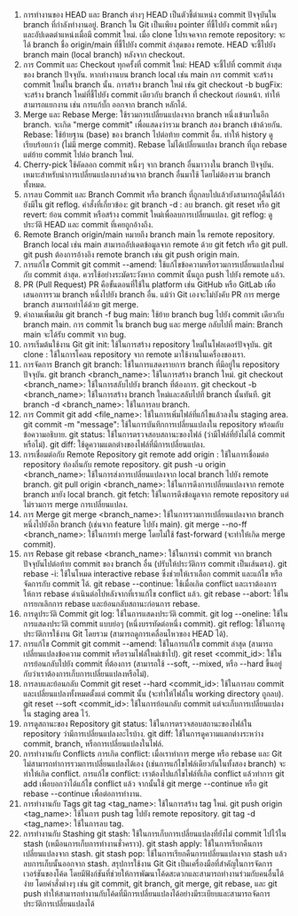 1. การทำงานของ HEAD และ Branch ต่างๆ
HEAD เป็นตัวชี้ตำแหน่ง commit ปัจจุบันใน branch ที่กำลังทำงานอยู่.
Branch ใน Git เป็นเพียง pointer ที่ชี้ไปยัง commit หนึ่งๆ และอัปเดตตำแหน่งเมื่อมี commit ใหม่.
เมื่อ clone โปรเจคจาก remote repository:
จะได้ branch ชื่อ origin/main ที่ชี้ไปยัง commit ล่าสุดของ remote.
HEAD จะชี้ไปยัง branch main (local branch) หลังจาก checkout.
2. การ Commit และ Checkout
ทุกครั้งที่ commit ใหม่:
HEAD จะชี้ไปที่ commit ล่าสุดของ branch ปัจจุบัน.
หากทำงานบน branch local เช่น main การ commit จะสร้าง commit ใหม่ใน branch นั้น.
การสร้าง branch ใหม่ เช่น git checkout -b bugFix:
จะสร้าง branch ใหม่ที่ชี้ไปยัง commit เดียวกับ branch ที่ checkout ก่อนหน้า.
ทำให้สามารถแยกงาน เช่น การแก้บั๊ก ออกจาก branch หลักได้.
3. Merge และ Rebase
Merge:
ใช้รวมการเปลี่ยนแปลงจาก branch หนึ่งเข้ามาในอีก branch.
จะเกิด "merge commit" เพื่อแสดงว่ารวม branch สอง branch เข้าด้วยกัน.
Rebase:
ใช้ย้ายฐาน (base) ของ branch ไปต่อท้าย commit อื่น.
ทำให้ history ดูเรียบร้อยกว่า (ไม่มี merge commit).
Rebase ไม่ได้เปลี่ยนแปลง branch ที่ถูก rebase แต่ย้าย commit ไปต่อ branch ใหม่.
4. Cherry-pick
ใช้คัดลอก commit หนึ่งๆ จาก branch อื่นมาวางใน branch ปัจจุบัน.
เหมาะสำหรับนำการเปลี่ยนแปลงบางส่วนจาก branch อื่นมาใช้ โดยไม่ต้องรวม branch ทั้งหมด.
5. การลบ Commit และ Branch
Commit หรือ branch ที่ถูกลบไปแล้วยังสามารถกู้คืนได้ถ้ายังมีใน git reflog.
คำสั่งที่เกี่ยวข้อง:
git branch -d <branch>: ลบ branch.
git reset หรือ git revert: ย้อน commit หรือสร้าง commit ใหม่เพื่อลบการเปลี่ยนแปลง.
git reflog: ดูประวัติ HEAD และ commit ที่เคยถูกอ้างถึง.
6. Remote Branch
origin/main หมายถึง branch main ใน remote repository.
Branch local เช่น main สามารถอัปเดตข้อมูลจาก remote ด้วย git fetch หรือ git pull.
git push ต้องการอ้างอิง remote branch เช่น git push origin main.
7. การแก้ไข Commit
git commit --amend:
ใช้แก้ไขข้อความหรือรวมการเปลี่ยนแปลงใหม่กับ commit ล่าสุด.
ควรใช้อย่างระมัดระวังหาก commit นั้นถูก push ไปยัง remote แล้ว.
8. PR (Pull Request)
PR คือขั้นตอนที่ใช้ใน platform เช่น GitHub หรือ GitLab เพื่อเสนอการรวม branch หนึ่งไปยัง branch อื่น.
แม้ว่า Git เองจะไม่บังคับ PR การ merge branch สามารถทำได้ด้วย git merge.
9. คำถามเพิ่มเติม
git branch -f bug main:
ใช้ย้าย branch bug ไปยัง commit เดียวกับ branch main.
การ commit ใน branch bug และ merge กลับไปที่ main:
Branch main จะได้รับ commit จาก bug.
1. การเริ่มต้นใช้งาน Git
git init: ใช้ในการสร้าง repository ใหม่ในโฟลเดอร์ปัจจุบัน.
git clone <url>: ใช้ในการโคลน repository จาก remote มาใช้งานในเครื่องของเรา.
2. การจัดการ Branch
git branch: ใช้ในการแสดงรายการ branch ที่มีอยู่ใน repository ปัจจุบัน.
git branch <branch_name>: ใช้ในการสร้าง branch ใหม่.
git checkout <branch_name>: ใช้ในการสลับไปยัง branch ที่ต้องการ.
git checkout -b <branch_name>: ใช้ในการสร้าง branch ใหม่และสลับไปที่ branch นั้นทันที.
git branch -d <branch_name>: ใช้ในการลบ branch.
3. การ Commit
git add <file_name>: ใช้ในการเพิ่มไฟล์ที่แก้ไขแล้วลงใน staging area.
git commit -m "message": ใช้ในการบันทึกการเปลี่ยนแปลงใน repository พร้อมกับข้อความอธิบาย.
git status: ใช้ในการตรวจสอบสถานะของไฟล์ (ว่ามีไฟล์ที่ยังไม่ได้ commit หรือไม่).
git diff: ใช้ดูความแตกต่างของไฟล์ที่มีการเปลี่ยนแปลง.
4. การเชื่อมต่อกับ Remote Repository
git remote add origin <url>: ใช้ในการเชื่อมต่อ repository ท้องถิ่นกับ remote repository.
git push -u origin <branch_name>: ใช้ในการส่งการเปลี่ยนแปลงจาก local branch ไปยัง remote branch.
git pull origin <branch_name>: ใช้ในการดึงการเปลี่ยนแปลงจาก remote branch มายัง local branch.
git fetch: ใช้ในการดึงข้อมูลจาก remote repository แต่ไม่รวมการ merge การเปลี่ยนแปลง.
5. การ Merge
git merge <branch_name>: ใช้ในการรวมการเปลี่ยนแปลงจาก branch หนึ่งไปยังอีก branch (เช่นจาก feature ไปยัง main).
git merge --no-ff <branch_name>: ใช้ในการทำ merge โดยไม่ใช้ fast-forward (จะทำให้เกิด merge commit).
6. การ Rebase
git rebase <branch_name>: ใช้ในการนำ commit จาก branch ปัจจุบันไปต่อท้าย commit ของ branch อื่น (ปรับให้ประวัติการ commit เป็นเส้นตรง).
git rebase -i: ใช้ในโหมด interactive rebase ซึ่งช่วยให้เราเลือก commit และแก้ไข หรือจัดการกับ commit ได้.
git rebase --continue: ใช้เมื่อเกิด conflict และเราต้องการให้การ rebase ดำเนินต่อไปหลังจากที่เราแก้ไข conflict แล้ว.
git rebase --abort: ใช้ในการยกเลิกการ rebase และย้อนกลับสถานะก่อนการ rebase.
7. การดูประวัติ Commit
git log: ใช้ในการแสดงประวัติ commit.
git log --oneline: ใช้ในการแสดงประวัติ commit แบบย่อๆ (หนึ่งบรรทัดต่อหนึ่ง commit).
git reflog: ใช้ในการดูประวัติการใช้งาน Git โดยรวม (สามารถดูการเคลื่อนไหวของ HEAD ได้).
8. การแก้ไข Commit
git commit --amend: ใช้ในการแก้ไข commit ล่าสุด (สามารถเปลี่ยนแปลงข้อความ commit หรือรวมไฟล์ใหม่เข้าไป).
git reset <commit_id>: ใช้ในการย้อนกลับไปยัง commit ที่ต้องการ (สามารถใช้ --soft, --mixed, หรือ --hard ขึ้นอยู่กับว่าเราต้องการเก็บการเปลี่ยนแปลงหรือไม่).
9. การลบและย้อนกลับ Commit
git reset --hard <commit_id>: ใช้ในการลบ commit และเปลี่ยนแปลงทั้งหมดตั้งแต่ commit นั้น (จะทำให้ไฟล์ใน working directory ถูกลบ).
git reset --soft <commit_id>: ใช้ในการย้อนกลับ commit แต่จะเก็บการเปลี่ยนแปลงใน staging area ไว้.
10. การดูสถานะของ Repository
git status: ใช้ในการตรวจสอบสถานะของไฟล์ใน repository ว่ามีการเปลี่ยนแปลงอะไรบ้าง.
git diff: ใช้ในการดูความแตกต่างระหว่าง commit, branch, หรือการเปลี่ยนแปลงในไฟล์.
11. การทำงานกับ Conflicts
การเกิด conflict: เมื่อเราทำการ merge หรือ rebase และ Git ไม่สามารถทำการรวมการเปลี่ยนแปลงได้เอง (เช่นการแก้ไขไฟล์เดียวกันในทั้งสอง branch) จะทำให้เกิด conflict.
การแก้ไข conflict: เราต้องไปแก้ไขไฟล์ที่เกิด conflict แล้วทำการ git add เพื่อบอกว่าได้แก้ไข conflict แล้ว จากนั้นใช้ git merge --continue หรือ git rebase --continue เพื่อต่อการทำงาน.
12. การทำงานกับ Tags
git tag <tag_name>: ใช้ในการสร้าง tag ใหม่.
git push origin <tag_name>: ใช้ในการ push tag ไปยัง remote repository.
git tag -d <tag_name>: ใช้ในการลบ tag.
13. การทำงานกับ Stashing
git stash: ใช้ในการเก็บการเปลี่ยนแปลงที่ยังไม่ commit ไปไว้ใน stash (เหมือนการเก็บการทำงานชั่วคราว).
git stash apply: ใช้ในการเรียกคืนการเปลี่ยนแปลงจาก stash.
git stash pop: ใช้ในการเรียกคืนการเปลี่ยนแปลงจาก stash แล้วลบการเก็บนั้นออกจาก stash.
สรุปการใช้งาน Git
Git เป็นเครื่องมือที่สำคัญในการจัดการเวอร์ชันของโค้ด โดยมีฟังก์ชันที่ช่วยให้การพัฒนาโค้ดสะดวกและสามารถทำงานร่วมกับคนอื่นได้ง่าย โดยคำสั่งต่างๆ เช่น git commit, git branch, git merge, git rebase, และ git push ทำให้สามารถทำงานกับโค้ดที่มีการเปลี่ยนแปลงได้อย่างมีระเบียบและสามารถจัดการประวัติการเปลี่ยนแปลงได้

